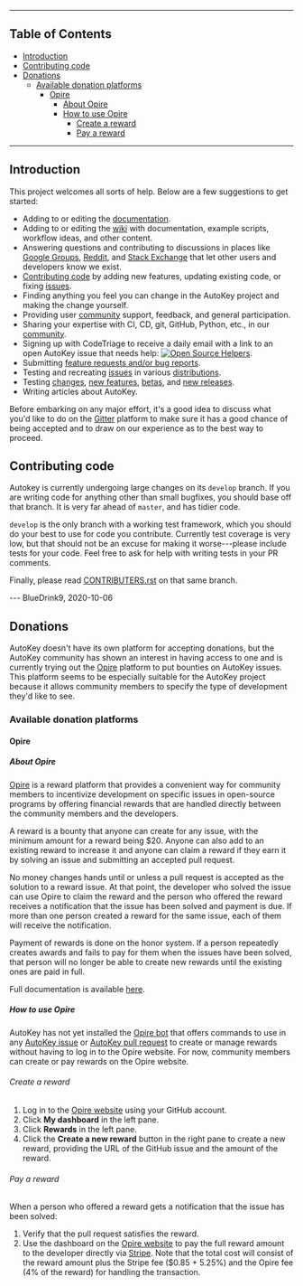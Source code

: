 ***

## Table of Contents
* [Introduction](#introduction)
* [Contributing code](#contributing-code)
* [Donations](#donations)
  * [Available donation platforms](#available-donation-platforms)
    * [Opire](#opire)
      * [About Opire](#about-opire)
      * [How to use Opire](#how-to-use-opire)
        * [Create a reward](#create-a-reward)
        * [Pay a reward](#pay-a-reward)

***

## Introduction
This project welcomes all sorts of help. Below are a few suggestions to get started:

* Adding to or editing the [documentation](https://github.com/autokey/autokey/wiki/Documentation).
* Adding to or editing the [wiki](https://github.com/autokey/autokey/wiki) with documentation, example scripts, workflow ideas, and other content.
* Answering questions and contributing to discussions in places like [Google Groups](https://github.com/autokey/autokey/wiki/Google-Groups), [Reddit](https://github.com/autokey/autokey/wiki/Reddit), and [Stack Exchange](https://github.com/autokey/autokey/wiki/StackExchange) that let other users and developers know we exist.
* [Contributing code](https://github.com/autokey/autokey/blob/develop/CONTRIBUTORS.rst) by adding new features, updating existing code, or fixing [issues](https://github.com/autokey/autokey/issues).
* Finding anything you feel you can change in the AutoKey project and making the change yourself.
* Providing user [community](https://github.com/autokey/autokey/wiki/Community) support, feedback, and general participation.
* Sharing your expertise with CI, CD, git, GitHub, Python, etc., in our [community](https://github.com/autokey/autokey/wiki/Community).
* Signing up with CodeTriage to receive a daily email with a link to an open AutoKey issue that needs help: [![Open Source Helpers](https://www.codetriage.com/autokey/autokey/badges/users.svg)](https://www.codetriage.com/autokey/autokey).
* Submitting [feature requests and/or bug reports](https://github.com/autokey/autokey/issues).
* Testing and recreating [issues](https://github.com/autokey/autokey/issues) in various [distributions](https://github.com/autokey/autokey/wiki/Current-Linux-distributions-shipping-AutoKey).
* Testing [changes](https://github.com/autokey/autokey/pulls), [new features](https://github.com/autokey/autokey/blob/develop/new_features.rst), [betas](https://github.com/autokey/autokey/releases?q=beta&expanded=true), and [new releases](https://github.com/autokey/autokey/releases).
* Writing articles about AutoKey.

Before embarking on any major effort, it's a good idea to discuss what you'd like to do on the [Gitter](https://gitter.im/autokey/autokey) platform to make sure it has a good chance of being accepted and to draw on our experience as to the best way to proceed.

## Contributing code

Autokey is currently undergoing large changes on its `develop` branch. If you are writing code for anything other than small bugfixes, you should base off that branch. It is very far ahead of `master`, and has tidier code.

`develop` is the only branch with a working test framework, which you should do your best to use for code you contribute. Currently test coverage is very low, but that should not be an excuse for making it worse---please include tests for your code. Feel free to ask for help with writing tests in your PR comments.

Finally, please read [CONTRIBUTERS.rst](https://github.com/autokey/autokey/blob/develop/CONTRIBUTORS.rst) on that same branch.

--- BlueDrink9, 2020-10-06

## Donations

AutoKey doesn't have its own platform for accepting donations, but the AutoKey community has shown an interest in having access to one and is currently trying out the [Opire](https://opire.dev/) platform to put bounties on AutoKey issues. This platform seems to be especially suitable for the AutoKey project because it allows community members to specify the type of development they'd like to see.

### Available donation platforms

#### Opire

##### About Opire
[Opire](https://opire.dev/) is a reward platform that provides a convenient way for community members to incentivize development on specific issues in open-source programs by offering financial rewards that are handled directly between the community members and the developers.

A reward is a bounty that anyone can create for any issue, with the minimum amount for a reward being $20. Anyone can also add to an existing reward to increase it and anyone can claim a reward if they earn it by solving an issue and submitting an accepted pull request.

No money changes hands until or unless a pull request is accepted as the solution to a reward issue. At that point, the developer who solved the issue can use Opire to claim the reward and the person who offered the reward receives a notification that the issue has been solved and payment is due. If more than one person created a reward for the same issue, each of them will receive the notification.

Payment of rewards is done on the honor system. If a person repeatedly creates awards and fails to pay for them when the issues have been solved, that person will no longer be able to create new rewards until the existing ones are paid in full.

Full documentation is available [here](https://docs.opire.dev).

##### How to use Opire

AutoKey has not yet installed the [Opire bot](https://docs.opire.dev/overview/install-bot) that offers commands to use in any [AutoKey issue](https://github.com/autokey/autokey/issues) or [AutoKey pull request](https://github.com/autokey/autokey/pulls) to create or manage rewards without having to log in to the Opire website. For now, community members can create or pay rewards on the Opire website.

###### Create a reward

1. Log in to the [Opire website](https://app.opire.dev/) using your GitHub account.
2. Click **My dashboard** in the left pane.
3. Click **Rewards** in the left pane.
4. Click the **Create a new reward** button in the right pane to create a new reward, providing the URL of the GitHub issue and the amount of the reward.

###### Pay a reward

When a person who offered a reward gets a notification that the issue has been solved:

1. Verify that the pull request satisfies the reward.
2. Use the dashboard on the [Opire website](https://app.opire.dev/) to pay the full reward amount to the developer directly via [Stripe](https://stripe.com/payments/payment-methods). Note that the total cost will consist of the reward amount plus the Stripe fee ($0.85 + 5.25%) and the Opire fee (4% of the reward) for handling the transaction.
